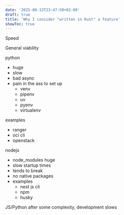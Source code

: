 ```yaml
---
date: '2025-08-13T23:47:50+02:00'
draft: true
title: 'Why I consider "written in Rust" a feature'
showToc: true
---
```


Speed


General viability

python
- huge
- slow
- bad async
- pain in the ass to set up
    - venv
    - pipenv
    - uv
    - pyenv
    - virtualenv

examples
- ranger
- oci cli
- openstack

nodejs
- node_modules huge
- slow startup times
- tends to break
- no native packages
- examples
    - nest js cli
    - npm
    - husky

JS/Python
after some complexity, development slows




